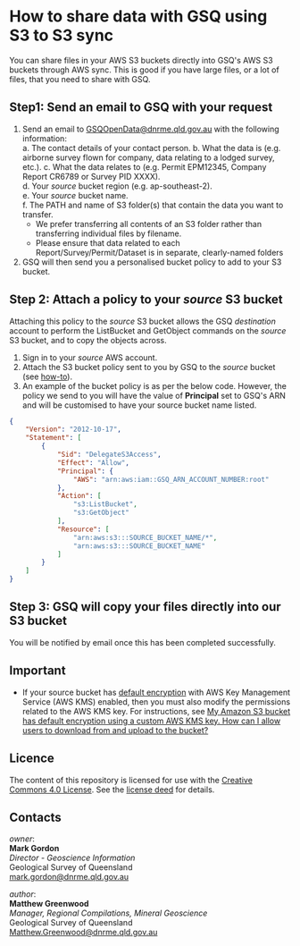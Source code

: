 # How to share data with GSQ using S3 to S3 sync

You can share files in your AWS S3 buckets directly into GSQ's AWS S3 buckets through AWS sync. This is good if you have large files, or a lot of files, that you need to share with GSQ.  

## Step1: Send an email to GSQ with your request

1. Send an email to GSQOpenData@dnrme.qld.gov.au with the following information:  
    a.  The contact details of your contact person. 
    b.  What the data is (e.g. airborne survey flown for company, data relating to a lodged survey, etc.).
    c.  What the data relates to (e.g. Permit EPM12345, Company Report CR6789 or Survey PID XXXX).  
    d.  Your *source* bucket region (e.g. ap-southeast-2).  
    e.  Your *source* bucket name.  
    f.  The PATH and name of S3 folder(s) that contain the data you want to transfer.  
      * We prefer transferring all contents of an S3 folder rather than transferring individual files by filename.  
      * Please ensure that data related to each Report/Survey/Permit/Dataset is in separate, clearly-named folders  
2. GSQ will then send you a personalised bucket policy to add to your S3 bucket.  

## Step 2: Attach a policy to your *source* S3 bucket

Attaching this policy to the *source* S3 bucket allows the GSQ *destination* account to perform the ListBucket and GetObject commands on the *source* S3 bucket, and to copy the objects across.  

1. Sign in to your *source* AWS account.  
2. Attach the S3 bucket policy sent to you by GSQ to the *source* bucket (see [how-to](https://docs.aws.amazon.com/AmazonS3/latest/dev/example-bucket-policies.html)).  
3. An example of the bucket policy is as per the below code. However, the policy we send to you will have the value of **Principal** set to GSQ's ARN and will be customised to have your source bucket name listed.

```json
{
    "Version": "2012-10-17",
    "Statement": [
        {
            "Sid": "DelegateS3Access",
            "Effect": "Allow",
            "Principal": {
                "AWS": "arn:aws:iam::GSQ_ARN_ACCOUNT_NUMBER:root"
            },
            "Action": [
                "s3:ListBucket",
                "s3:GetObject"
            ],
            "Resource": [
                "arn:aws:s3:::SOURCE_BUCKET_NAME/*",
                "arn:aws:s3:::SOURCE_BUCKET_NAME"
            ]
        }
    ]
}
```

## Step 3: GSQ will copy your files directly into our S3 bucket

You will be notified by email once this has been completed successfully.


## Important

* If your source bucket has [default encryption](https://docs.aws.amazon.com/AmazonS3/latest/dev/bucket-encryption.html) with AWS Key Management Service (AWS KMS) enabled, then you must also modify the permissions related to the AWS KMS key. For instructions, see [My Amazon S3 bucket has default encryption using a custom AWS KMS key. How can I allow users to download from and upload to the bucket?](https://aws.amazon.com/premiumsupport/knowledge-center/s3-bucket-access-default-encryption/)  

## Licence

The content of this repository is licensed for use with the [Creative Commons 4.0 License](https://creativecommons.org/licenses/by/4.0/). See the [license deed](LICENSE) for details.

## Contacts

*owner*:  
**Mark Gordon**  
*Director - Geoscience Information*  
Geological Survey of Queensland  
<mark.gordon@dnrme.qld.gov.au>  

*author*:  
**Matthew Greenwood**  
*Manager, Regional Compilations, Mineral Geoscience*  
Geological Survey of Queensland  
<Matthew.Greenwood@dnrme.qld.gov.au>
